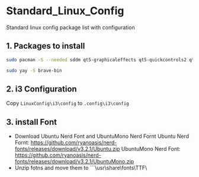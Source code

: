 # Standard_Linux_Config
Standard linux config package list with configuration 

## 1. Packages to install
```bash
sudo pacman -S --needed sddm qt5‑graphicaleffects qt5‑quickcontrols2 qt5‑svg polybar thunar obsidian vim picom
```
```bash
sudo yay -S brave-bin 
```
## 2. i3 Configuration
Copy ```LinuxConfig\i3\config``` to ```.config\i3\config``` 

## 3. install Font
- Download Ubuntu Nerd Font and UbuntuMono Nerd Fornt
  Ubuntu Nerd Fornt: https://github.com/ryanoasis/nerd-fonts/releases/download/v3.2.1/Ubuntu.zip
  UbuntuMono Nerd Font: https://github.com/ryanoasis/nerd-fonts/releases/download/v3.2.1/UbuntuMono.zip
- Unzip fotns and move them to ```\usr\share\fonts\TTF\
